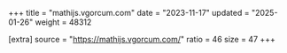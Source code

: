 +++
title = "mathijs.vgorcum.com"
date = "2023-11-17"
updated = "2025-01-26"
weight = 48312

[extra]
source = "https://mathijs.vgorcum.com/"
ratio = 46
size = 47
+++
